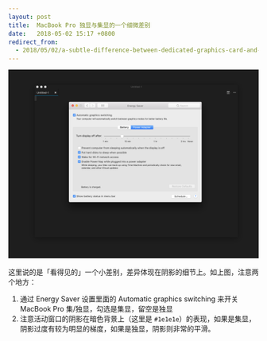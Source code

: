 ```yaml
---
layout: post
title:  MacBook Pro 独显与集显的一个细微差别
date:   2018-05-02 15:17 +0800
redirect_from:
  - 2018/05/02/a-subtle-difference-between-dedicated-graphics-card-and-integrated-graphics-card-on-macbook-pro
---
```


![shadow of the active window](/files/2018/05/02/shadow.png)

这里说的是「看得见的」一个小差别，差异体现在阴影的细节上。如上图，注意两个地方：

1. 通过 Energy Saver 设置里面的 Automatic graphics switching 来开关 MacBook Pro 集/独显，勾选是集显，留空是独显
2. 注意活动窗口的阴影在暗色背景上（这里是 `#1e1e1e`）的表现，如果是集显，阴影过度有较为明显的梯度，如果是独显，阴影则非常的平滑。